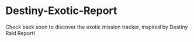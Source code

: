 # Destiny-Exotic-Report
Check back soon to discover the exotic mission tracker, inspired by Destiny Raid Report!
